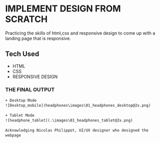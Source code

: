 # IMPLEMENT DESIGN FROM SCRATCH
 Practicing the skills of html,css and responsive design to come up with a landing page that is responsive.
 ## Tech Used
 + HTML
 + CSS 
 + RESPONSIVE DESIGN

 ### THE FINAL OUTPUT
    + Desktop Mode
    ![Desktop_mobile](headphones\images\01_headphones_desktop@2x.png)
    
    + Tablet Mode
    ![headphone_tablet](.\images\01_headphones_tablet@2x.png)

    Acknowledging Nicolas Philippot, UI/UX designer who designed the webpage
